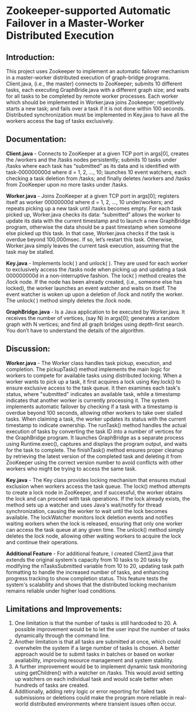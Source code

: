 #  Zookeeper-supported Automatic Failover in a Master-Worker Distributed Execution 

## Introduction:

This project uses Zookeeper to implement an automatic failover mechanism in a master-worker distributed execution of graph-bridge programs. Client.java, (i.e., the master) connects to ZooKeeper; submits 10 different tasks, each executing GraphBride.java with a different graph size; and waits for all tasks to be completed by remote worker processes. Each worker which should be implemented in Worker.java joins Zookeeper; repetitively starts a new task; and fails over a task if it is not done within 100 seconds. Distributed synchronization must be implemented in Key.java to have all the workers access the bag of tasks exclusively.

## Documentation:

**Client.java** - Connects to ZooKeeper at a given TCP port in args[0], creates the /workers and the /tasks nodes persistently; submits 10 tasks under /tasks where each task has “submitted” as its data and is identified with task-000000000d where d = 1, 2, …, 10; launches 10 event watchers, each checking a task deletion from /tasks; and finally deletes /workers and /tasks from ZooKeeper upon no more tasks under /tasks.  

**Worker.java** - Joins ZooKeeper at a given TCP port in args[0]; registers itself as worker 00000000d where d = 1, 2, …, 10 under/workers; and repeats picking up a new task until /tasks becomes empty. For each task picked up, Worker.java checks its data: “submitted” allows the worker to update its data with the current timestamp and to launch a new GraphBridge program, otherwise the data should be a past timestamp when someone else picked up this task. In that case, Worker.java checks if the task is overdue beyond 100,000msec. If so, let’s restart this task. Otherwise, Worker.java simply leaves the current task execution, assuming that the task may be stalled. 

**Key.java** - Implements lock( ) and unlock( ). They are used for each worker to exclusively access the /tasks node when picking up and updating a task 000000000d in a non-interruptive fashion. The lock( ) method creates the /lock node. If the node has been already created, (i.e., someone else has locked), the worker launches an event watcher and waits on itself. The event watcher is woken up upon a deletion of /lock and notify the worker. The unlock( ) method simply deletes the /lock node. 

**GraphBridge.java** - Is a Java application to be executed by Worker.java. It receives the number of vertices, (say N) in args[0]; generates a random graph with N vertices; and find all graph bridges using depth-first search. You don’t have to understand the details of the algorithm. 

## Discussion:

**Worker.java** - The Worker class handles task pickup, execution, and completion. The pickupTask() method implements the main logic for workers to compete for available tasks using distributed locking. When a worker wants to pick up a task, it first acquires a lock using Key.lock() to ensure exclusive access to the task queue. It then examines each task's status, where "submitted" indicates an available task, while a timestamp indicates that another worker is currently processing it. The system implements automatic failover by checking if a task with a timestamp is overdue beyond 100 seconds, allowing other workers to take over stalled tasks. When claiming a task, the worker updates its status with the current timestamp to indicate ownership. The runTask() method handles the actual execution of tasks by converting the task ID into a number of vertices for the GraphBridge program. It launches GraphBridge as a separate process using Runtime.exec(), captures and displays the program output, and waits for the task to complete. The finishTask() method ensures proper cleanup by retrieving the latest version of the completed task and deleting it from ZooKeeper using the correct version number to avoid conflicts with other workers who might be trying to access the same task.

**Key.java** - The Key class provides locking mechanism that ensures mutual exclusion when workers access the task queue. The lock() method attempts to create a lock node in ZooKeeper, and if successful, the worker obtains the lock and can proceed with task operations. If the lock already exists, the method sets up a watcher and uses Java's wait/notify for thread synchronization, causing the worker to wait until the lock becomes available. The lockWatcher monitors lock deletion events and notifies waiting workers when the lock is released, ensuring that only one worker can access the task queue at any given time. The unlock() method simply deletes the lock node, allowing other waiting workers to acquire the lock and continue their operations.

**Additional Feature** - For additional feature, I created Client2.java that extends the original system's capacity from 10 tasks to 20 tasks by modifying the nTasksSubmitted variable from 10 to 20, updating task path formatting to handle the increased number of tasks, and enhancing progress tracking to show completion status. This feature tests the system's scalability and shows that the distributed locking mechanism remains reliable under higher load conditions.

## Limitations and Improvements:
1. One limitation is that the number of tasks is still hardcoded to 20. A possible improvement would be to let the user input the number of tasks dynamically through the command line. 
2. Another limitation is that all tasks are submitted at once, which could overwhelm the system if a large number of tasks is chosen. A better approach would be to submit tasks in batches or based on worker availability, improving resource management and system stability.
3. A further improvement would be to implement dynamic task monitoring using getChildren() with a watcher on /tasks. This would avoid setting up watchers on each individual task and would scale better when hundreds of tasks are created. 
4. Additionally, adding retry logic or error reporting for failed task submissions or deletions could make the program more reliable in real-world distributed environments where transient issues often occur.
